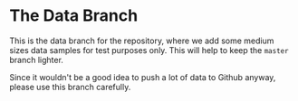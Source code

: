 # The Data Branch

This is the data branch for the repository, where we 
add some medium sizes data samples for test purposes
only. This will help to keep the `master` branch 
lighter.

Since it wouldn't be a good idea to push a lot of
data to Github anyway, please use this branch carefully. 
